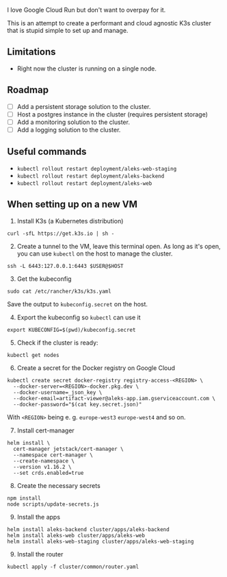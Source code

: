 I love Google Cloud Run but don't want to overpay for it.

This is an attempt to create a performant and cloud agnostic K3s cluster that is stupid simple to set up and manage.

## Limitations

- Right now the cluster is running on a single node.

## Roadmap

- [ ] Add a persistent storage solution to the cluster.
- [ ] Host a postgres instance in the cluster (requires persistent storage)
- [ ] Add a monitoring solution to the cluster.
- [ ] Add a logging solution to the cluster.

## Useful commands

- `kubectl rollout restart deployment/aleks-web-staging`
- `kubectl rollout restart deployment/aleks-backend`
- `kubectl rollout restart deployment/aleks-web`

## When setting up on a new VM

1. Install K3s (a Kubernetes distribution)

```
curl -sfL https://get.k3s.io | sh -
```

2. Create a tunnel to the VM, leave this terminal open. As long as it's open, you can use `kubectl` on the host to manage the cluster.

```
ssh -L 6443:127.0.0.1:6443 $USER@$HOST
```

3. Get the kubeconfig

```
sudo cat /etc/rancher/k3s/k3s.yaml
```

Save the output to `kubeconfig.secret` on the host.

4. Export the kubeconfig so `kubectl` can use it

```
export KUBECONFIG=$(pwd)/kubeconfig.secret
```

5. Check if the cluster is ready:

```
kubectl get nodes
```

6. Create a secret for the Docker registry on Google Cloud

```
kubectl create secret docker-registry registry-access-<REGION> \
  --docker-server=<REGION>-docker.pkg.dev \
  --docker-username=_json_key \
  --docker-email=artifact-viewer@aleks-app.iam.gserviceaccount.com \
  --docker-password="$(cat key.secret.json)"
```

With `<REGION>` being e. g. `europe-west3` `europe-west4` and so on.

7. Install cert-manager

```
helm install \
  cert-manager jetstack/cert-manager \
  --namespace cert-manager \
  --create-namespace \
  --version v1.16.2 \
  --set crds.enabled=true
```

8. Create the necessary secrets

```
npm install
node scripts/update-secrets.js
```

9. Install the apps

```
helm install aleks-backend cluster/apps/aleks-backend
helm install aleks-web cluster/apps/aleks-web
helm install aleks-web-staging cluster/apps/aleks-web-staging
```

9. Install the router

```
kubectl apply -f cluster/common/router.yaml
```
